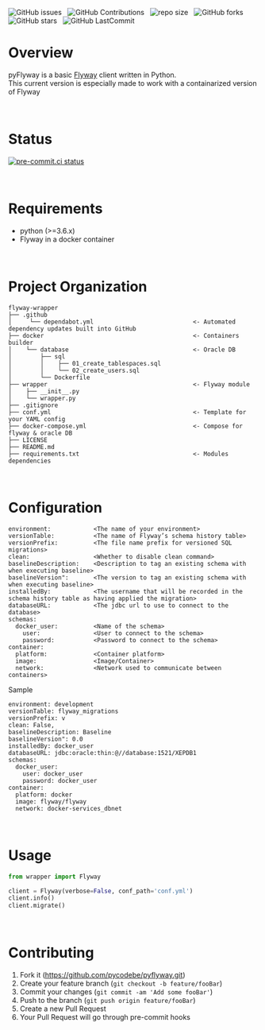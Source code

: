 ![GitHub issues](https://img.shields.io/github/issues/pycodebe/pyFlyway?&labelColor=black&color=eb3b5a&label=Issues&logo=issues&logoColor=black&style=for-the-badge) &nbsp;
![GitHub Contributions](https://img.shields.io/github/contributors/pycodebe/pyFlyway?&labelColor=black&color=8854d0&style=for-the-badge) &nbsp;
![repo size](https://img.shields.io/github/repo-size/pycodebe/pyFlyway?label=Repo%20Size&style=for-the-badge&labelColor=black&color=20bf6b) &nbsp;
![GitHub forks](https://img.shields.io/github/forks/pycodebe/pyFlyway?&labelColor=black&color=0fb9b1&style=for-the-badge) &nbsp;
![GitHub stars](https://img.shields.io/github/stars/pycodebe/pyFlyway?&labelColor=black&color=f7b731&style=for-the-badge) &nbsp;
![GitHub LastCommit](https://img.shields.io/github/last-commit/pycodebe/pyFlyway?logo=github&labelColor=black&color=d1d8e0&style=for-the-badge) &nbsp;


Overview
========

pyFlyway is a basic [Flyway](https://flywaydb.org/) client written in Python. <br />
This current version is especially made to work with a containarized version of Flyway

<br />

Status
======

[![pre-commit.ci status](https://results.pre-commit.ci/badge/github/pycodebe/pyFlyway/master.svg)](https://results.pre-commit.ci/latest/github/pycodebe/pyFlyway/master)

<br />

Requirements
============
* python (>=3.6.x)
* Flyway in a docker container


<br />

Project Organization
====================

    flyway-wrapper
    ├── .github
    │     └── dependabot.yml                            <- Automated dependency updates built into GitHub
    ├── docker                                          <- Containers builder
    │    └── database                                   <- Oracle DB
    │        ├── sql
    │        │    ├── 01_create_tablespaces.sql
    │        │    └── 02_create_users.sql
    │        └── Dockerfile
    ├── wrapper                                         <- Flyway module
    │    ├── __init__.py
    │    └── wrapper.py
    ├── .gitignore
    ├── conf.yml                                        <- Template for your YAML config
    ├── docker-compose.yml                              <- Compose for flyway & oracle DB
    ├── LICENSE
    ├── README.md
    ├── requirements.txt                                <- Modules dependencies

<br />

Configuration
=============

```
environment:            <The name of your environment>
versionTable:           <The name of Flyway’s schema history table>
versionPrefix:          <The file name prefix for versioned SQL migrations>
clean:                  <Whether to disable clean command>
baselineDescription:    <Description to tag an existing schema with when executing baseline>
baselineVersion":       <The version to tag an existing schema with when executing baseline>
installedBy:            <The username that will be recorded in the schema history table as having applied the migration>
databaseURL:            <The jdbc url to use to connect to the database>
schemas:
  docker_user:          <Name of the schema>
    user:               <User to connect to the schema>
    password:           <Password to connect to the schema>
container:
  platform:             <Container platform>
  image:                <Image/Container>
  network:              <Network used to communicate between containers>
```

Sample
```
environment: development
versionTable: flyway_migrations
versionPrefix: v
clean: False,
baselineDescription: Baseline
baselineVersion": 0.0
installedBy: docker_user
databaseURL: jdbc:oracle:thin:@//database:1521/XEPDB1
schemas:
  docker_user:
    user: docker_user
    password: docker_user
container:
  platform: docker
  image: flyway/flyway
  network: docker-services_dbnet
```

<br />

Usage
=====

```python
from wrapper import Flyway

client = Flyway(verbose=False, conf_path='conf.yml')
client.info()
client.migrate()
```

<br />

Contributing
============

1. Fork it (<https://github.com/pycodebe/pyflyway.git>)
2. Create your feature branch (`git checkout -b feature/fooBar`)
3. Commit your changes (`git commit -am 'Add some fooBar'`)
4. Push to the branch (`git push origin feature/fooBar`)
5. Create a new Pull Request
6. Your Pull Request will go through pre-commit hooks
